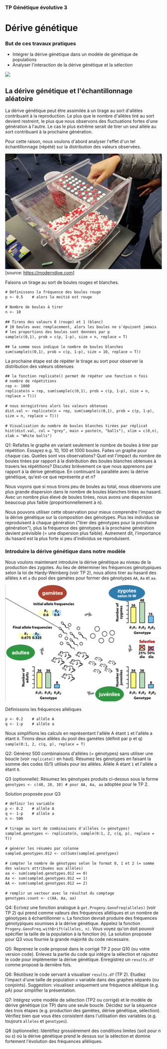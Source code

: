 ### TP Génétique évolutive 3

# Dérive génétique

### But de ces travaux pratiques

- Intégrer la dérive génétique dans un modèle de génétique de populations
- Analyser l'interaction de la dérive génétique et la sélection

![](./images/drift_selection.jpg)

## La dérive génétique et l'échantillonnage aléatoire

La dérive génétique peut être assimilée à un tirage au sort d'allèles contribuant à la reproduction. Le plus que le nombre d'allèles tiré au sort devient restreint, le plus que nous observons des fluctuations fortes d'une génération à l'autre. Le cas le plus extrême serait de tirer un seul allèle au sort contribuant à la prochaine génération.

Pour cette raison, nous voulons d'abord analyser l'effet d'un tel échantillonnage (répété) sur la distribution des valeurs observées.

![](./images/balls.jpg)
[source: https://moderndive.com]

Faisons un tirage au sort de boules rouges et blanches.

```
# Définissons la fréquence des boules rouge
p <- 0.5    # alors la moitié est rouge

# Nombre de boules à tirer
n <- 10

## Tirons des valeurs 0 (rouge) et 1 (blanc)
# 10 boules avec remplacement, alors les boules ne s'épuisent jamais
# les proportions des boules sont données par p
sample(c(0,1), prob = c(p, 1-p), size = n, replace = T)

## la somme nous indique le nombre de boules blanches
sum(sample(c(0,1), prob = c(p, 1-p), size = 10, replace = T))
```

La prochaine étape est de répéter le tirage au sort pour observer la distribution des valeurs obtenues

```
## la fonction replicate() permet de répéter une fonction n fois
# nombre de répétitions
rep <- 1000
replicate(n = rep, sum(sample(c(0,1), prob = c(p, 1-p), size = n, replace = T)))

# nous enregistrons alors les valeurs obtenues
dist.val <- replicate(n = rep, sum(sample(c(0,1), prob = c(p, 1-p), size = n, replace = T)))

# Visualisation du nombre de boules blanches tirées par réplicat
hist(dist.val, col = "grey", main = paste(n, "balls"), xlim = c(0,n), xlab = "White balls")
```

Q1: Refaites le graphe en variant seulement le nombre de boules à tirer par répétition. Essayez e.g. 10, 100 et 1000 boules. Faites un graphe pour chaque cas. Quelles sont vos observations? Quel est l'impact du nombre de boules tirées par rapport à la distribution des boules blanches obtenues à travers les répétitions? Discutez brièvement ce que nous apprenons par rapport à la dérive génétique. En continuant la parallèle avec la dérive génétique, qu'est-ce que représente _p_ et _n_?

Nous voyons que si nous tirons peu de boules au total, nous observons une plus grande dispersion dans le nombre de boules blanches tirées au hasard. Avec un nombre plus élevé de boules tirées, nous avons une dispersion beaucoup plus faible (proportionnellement à n).

Nous pouvons utiliser cette observation pour mieux comprendre l'impact de la dérive génétique sur la composition des génotypes. Plus les individus se reproduisent à chaque génération ("tirer des génotypes pour la prochaine génération"), plus la fréquence des génotypes à la prochaine génération devient prévisible (= une dispersion plus faible). Autrement dit, l'importance du hasard est la plus forte si peu d'individus se reproduisent.


### Introduire la dérive génétique dans notre modèle

Nous voulons maintenant introduire la dérive génétique au niveau de la production des zygotes. Au lieu de déterminer les fréquences génotypiques selon la loi de Hardy-Weinberg (voir TP 2), nous allons tirer au hasard des allèles `A` et `a` du pool des gamètes pour former des génotypes `AA`, `Aa` et `aa`.

![](./images/cycle.png)

Définissons les fréquences alléliques  
```
p <- 0.2    # allèle A
q <- 1-p    # allèle a
```

Nous simplifions les calculs en représentant l'allèle A étant `1` et l'allèle a étant `0`. Tirons deux allèles du pool des gamètes (définit par p et q)
`sample(0:1, 2, c(q, p), replace = T)`


Q2: Générez 500 combinaisons d'allèles (= génotypes) sans utiliser une boucle (voir `replicate()` en haut). Résumez les génotypes en faisant la somme des codes (0/1) utilisés pour les allèles. Allèle A étant `1` et l'allèle a étant `0`.


Q3 (optionnelle): Résumez les génotypes produits ci-dessus sous la forme `genotypes <- c(40, 20, 10) # pour AA, Aa, aa` adoptée pour le TP 2.

Solution proposée pour Q3

```
# définir les variable
p <- 0.2    # allèle A
q <- 1-p    # allèle a
n <- 500

# tirage au sort de combinaisons d'allèles (= génotypes)
sampled.genotypes <- replicate(n, sample(0:1, 2, c(q, p), replace = T))

# générer les résumés par colonne
sampled.genotypes.012 <- colSums(sampled.genotypes)

# compter le nombre de génotypes selon le format 0, 1 et 2 (= somme des valeurs attribuées aux allèles)
aa <- sum(sampled.genotypes.012 == 0)
Aa <- sum(sampled.genotypes.012 == 1)
AA <- sum(sampled.genotypes.012 == 2)

# remplir un vecteur avec le résultat du comptage
genotypes.count <- c(AA, Aa, aa)
```

Q4: Ecrivez une fonction analogue à `get.Progeny.GenoFreq(alleles)` (voir TP 2) qui prend comme valeurs des fréquences alléliques et un nombre de génotypes à échantillonner `n`. La fonction devrait produire des fréquences génotypiques soumises à la dérive génétique. Appelez la fonction `Progeny.GenoFreq.withDrift(alleles, n)`. Vous voyez qu'on doit pouvoir spécifier la taille de la population à la fonction (n). La solution proposée pour Q3 vous fournie la grande majorité du code nécessaire.


Q5: Reprenez le code proposé dans le corrigé TP 2 pour Q10 (ou votre version code). Enlevez la partie du code qui intègre la sélection et rajoutez le code pour implémenter la dérive génétique. Enregistrez un `results.df` comme proposé la dernière fois.


Q6: Réutilisez le code servant à visualiser `results.df` (TP 2). Etudiez l'impact d'une taille de population `n` variable dans des graphes séparés (ou conjoints). Suggestion: visualisez uniquement une fréquence allélique (e.g. pA) pour simplifier la présentation.


Q7: Intégrez votre modèle de sélection (TP2 ou corrigé) et le modèle de dérive génétique (ce TP) dans une seule boucle. Décidez sur la séquence des trois étapes (e.g. production des gamètes, dérive génétique, sélection). Vérifiez bien que vous êtes consistent dans l'utilisation des variables (e.g. toujours `alleles` et `genotypes`).


Q8 (optionnelle): Identifiez grossièrement des conditions limites (soit pour _n_ ou _s_) où la dérive génétique prend le dessus sur la sélection et domine fortement l'évolution des fréquences alléliques.
